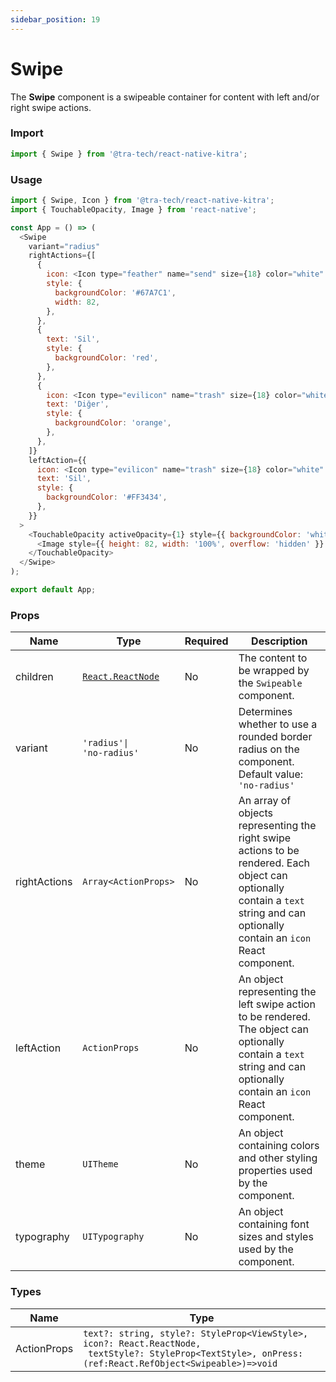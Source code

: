 ```yaml
---
sidebar_position: 19
---
```


# Swipe

The **Swipe** component is a swipeable container for content with left and/or right swipe actions.
### Import

```js
import { Swipe } from '@tra-tech/react-native-kitra';
```
### Usage

```js
import { Swipe, Icon } from '@tra-tech/react-native-kitra';
import { TouchableOpacity, Image } from 'react-native';

const App = () => (
  <Swipe
    variant="radius"
    rightActions={[
      {
        icon: <Icon type="feather" name="send" size={18} color="white" />,
        style: {
          backgroundColor: '#67A7C1',
          width: 82,
        },
      },
      {
        text: 'Sil',
        style: {
          backgroundColor: 'red',
        },
      },
      {
        icon: <Icon type="evilicon" name="trash" size={18} color="white" />,
        text: 'Diğer',
        style: {
          backgroundColor: 'orange',
        },
      },
    ]}
    leftAction={{
      icon: <Icon type="evilicon" name="trash" size={18} color="white" />,
      text: 'Sil',
      style: {
        backgroundColor: '#FF3434',
      },
    }}
  >
    <TouchableOpacity activeOpacity={1} style={{ backgroundColor: 'white', height: 82 }}>
      <Image style={{ height: 82, width: '100%', overflow: 'hidden' }} source={{ uri: 'https://freepngdownload.com/image/thumb/tiger-cat-png.png' }} />
    </TouchableOpacity>
  </Swipe>
);

export default App;
```
### Props

| Name        | Type                                          | Required | Description                                                                                                                                                             |
|------------------|-----------------------------------------------|----------|-------------------------------------------------------------------------------------------------------------------------------------------------------------------------|
| children         | [``React.ReactNode``](https://reactnative.dev/docs/react-node)                               | No      | The content to be wrapped by the `Swipeable` component.                                                                                                                 |
| variant          | ``'radius'\|``<br/>`` 'no-radius'   ``                      | No       | Determines whether to use a rounded border radius on the component. Default value: ``'no-radius'``                                                                                                     |
| rightActions     | ``Array<ActionProps>`` | No       | An array of objects representing the right swipe actions to be rendered. Each object can optionally contain a `text` string and can optionally contain an `icon` React component. |
| leftAction       | ``ActionProps``     | No       | An object representing the left swipe action to be rendered. The object can optionally contain a `text` string and can optionally contain an `icon` React component.              |
| theme            | ``UITheme``                                        | No      | An object containing colors and other styling properties used by the component.                                                                                         |
| typography       | ``UITypography``                                        | No      | An object containing font sizes and styles used by the component.                                                                                                       |

### Types

| Name | Type |
|-----------|-----------|
| ActionProps | ``text?: string, style?: StyleProp<ViewStyle>, icon?: React.ReactNode,``<br/>`` textStyle?: StyleProp<TextStyle>, onPress: (ref:React.RefObject<Swipeable>)=>void``  |

